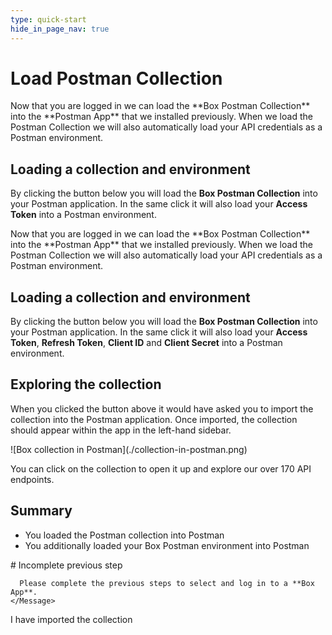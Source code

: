 ```yaml
---
type: quick-start
hide_in_page_nav: true
---
```


<!-- alex disable postman-postwoman -->

# Load Postman Collection

<LoggedIn>
  Now that you are logged in we can load the **Box Postman Collection** into the
  **Postman App** that we installed previously. When we load the Postman
  Collection we will also automatically load your API credentials as a Postman
  environment.

  ## Loading a collection and environment

  By clicking the button below you will load the **Box Postman
  Collection** into your Postman application. In the same click it will also
  load your **Access Token** into a Postman environment.

  <Trigger option='postman_collection_downloaded' value='true'>
    <Postman />
  </Trigger>
</LoggedIn>

<LoggedIn id='postman_credentials'>
  Now that you are logged in we can load the **Box Postman Collection** into the
  **Postman App** that we installed previously. When we load the Postman
  Collection we will also automatically load your API credentials as a Postman
  environment.

  ## Loading a collection and environment

  By clicking the button below you will load the **Box Postman
  Collection** into your Postman application. In the same click it will also
  load your **Access Token**, **Refresh Token**, **Client ID** and **Client
  Secret** into a Postman environment.

  <Trigger option='postman_collection_downloaded' value='true'>
    <Postman env='postman_credentials' />
  </Trigger>
</LoggedIn>

<Choice option='postman_collection_downloaded' value='true' color='none'>

## Exploring the collection

When you clicked the button above it would have asked you to import the
collection into the Postman application. Once imported, the collection should
appear within the app in the left-hand sidebar.

<ImageFrame border center shadow width='600'>
  ![Box collection in Postman](./collection-in-postman.png)
</ImageFrame>

You can click on the collection to open it up and explore our over 170 API
endpoints.

## Summary

* You loaded the Postman collection into Postman
* You additionally loaded your Box Postman environment into Postman

</Choice>

<Choice option='postman.app_type' value='create_new,use_existing' color='none'>
  <LoggedIn reverse>
    <Message danger>
      # Incomplete previous step

      Please complete the previous steps to select and log in to a **Box App**.
    </Message>
  </LoggedIn>
</Choice>

<Observe option='postman_collection_downloaded' value='true'>
  <Next>I have imported the collection</Next>
</Observe>